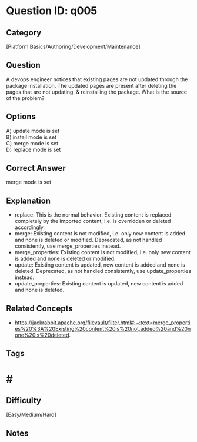 # Question ID: q005

## Category
[Platform Basics/Authoring/Development/Maintenance]

## Question
A devops engineer notices that existing pages are not updated through the package installation. The updated pages are present after deleting the pages that are not updating, & reinstalling the package. What is the source of the problem? 

## Options
A) update mode is set  <br /> 
B) install mode is set  <br /> 
C) merge mode is set  <br /> 
D) replace mode is set  <br /> 

## Correct Answer
merge mode is set

## Explanation
- replace: This is the normal behavior. Existing content is replaced completely by the imported content, i.e. is overridden or deleted accordingly.
- merge: Existing content is not modified, i.e. only new content is added and none is deleted or modified. Deprecated, as not handled consistently, use merge_properties instead.
- merge_properties: Existing content is not modified, i.e. only new content is added and none is deleted or modified.
- update: Existing content is updated, new content is added and none is deleted. Deprecated, as not handled consistently, use update_properties instead.
- update_properties: Existing content is updated, new content is added and none is deleted.



## Related Concepts
- https://jackrabbit.apache.org/filevault/filter.html#:~:text=merge_properties%20%3A%20Existing%20content%20is%20not,added%20and%20none%20is%20deleted. 

## Tags
# # #

## Difficulty
[Easy/Medium/Hard]

## Notes
